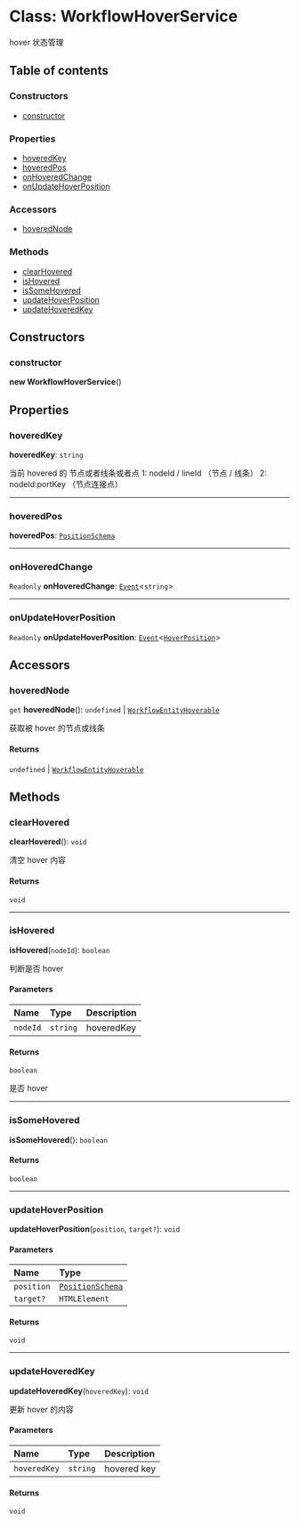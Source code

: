 # Class: WorkflowHoverService

hover 状态管理

## Table of contents

### Constructors

* [constructor](/en/auto-docs/free-layout-editor/classes/WorkflowHoverService.md#constructor)

### Properties

* [hoveredKey](/en/auto-docs/free-layout-editor/classes/WorkflowHoverService.md#hoveredkey)
* [hoveredPos](/en/auto-docs/free-layout-editor/classes/WorkflowHoverService.md#hoveredpos)
* [onHoveredChange](/en/auto-docs/free-layout-editor/classes/WorkflowHoverService.md#onhoveredchange)
* [onUpdateHoverPosition](/en/auto-docs/free-layout-editor/classes/WorkflowHoverService.md#onupdatehoverposition)

### Accessors

* [hoveredNode](/en/auto-docs/free-layout-editor/classes/WorkflowHoverService.md#hoverednode)

### Methods

* [clearHovered](/en/auto-docs/free-layout-editor/classes/WorkflowHoverService.md#clearhovered)
* [isHovered](/en/auto-docs/free-layout-editor/classes/WorkflowHoverService.md#ishovered)
* [isSomeHovered](/en/auto-docs/free-layout-editor/classes/WorkflowHoverService.md#issomehovered)
* [updateHoverPosition](/en/auto-docs/free-layout-editor/classes/WorkflowHoverService.md#updatehoverposition)
* [updateHoveredKey](/en/auto-docs/free-layout-editor/classes/WorkflowHoverService.md#updatehoveredkey)

## Constructors

### constructor

**new WorkflowHoverService**()

## Properties

### hoveredKey

**hoveredKey**: `string`

当前 hovered 的 节点或者线条或者点
1: nodeId / lineId  （节点 / 线条）
2: nodeId:portKey  （节点连接点）

***

### hoveredPos

**hoveredPos**: [`PositionSchema`](/en/auto-docs/free-layout-editor/interfaces/PositionSchema.md)

***

### onHoveredChange

`Readonly` **onHoveredChange**: [`Event`](/en/auto-docs/free-layout-editor/interfaces/Event-1.md)<`string`>

***

### onUpdateHoverPosition

`Readonly` **onUpdateHoverPosition**: [`Event`](/en/auto-docs/free-layout-editor/interfaces/Event-1.md)<[`HoverPosition`](/en/auto-docs/free-layout-editor/interfaces/HoverPosition.md)>

## Accessors

### hoveredNode

`get` **hoveredNode**(): `undefined` | [`WorkflowEntityHoverable`](/en/auto-docs/free-layout-editor/types/WorkflowEntityHoverable.md)

获取被 hover 的节点或线条

#### Returns

`undefined` | [`WorkflowEntityHoverable`](/en/auto-docs/free-layout-editor/types/WorkflowEntityHoverable.md)

## Methods

### clearHovered

**clearHovered**(): `void`

清空 hover 内容

#### Returns

`void`

***

### isHovered

**isHovered**(`nodeId`): `boolean`

判断是否 hover

#### Parameters

| Name | Type | Description |
| :------ | :------ | :------ |
| `nodeId` | `string` | hoveredKey |

#### Returns

`boolean`

是否 hover

***

### isSomeHovered

**isSomeHovered**(): `boolean`

#### Returns

`boolean`

***

### updateHoverPosition

**updateHoverPosition**(`position`, `target?`): `void`

#### Parameters

| Name | Type |
| :------ | :------ |
| `position` | [`PositionSchema`](/en/auto-docs/free-layout-editor/interfaces/PositionSchema.md) |
| `target?` | `HTMLElement` |

#### Returns

`void`

***

### updateHoveredKey

**updateHoveredKey**(`hoveredKey`): `void`

更新 hover 的内容

#### Parameters

| Name | Type | Description |
| :------ | :------ | :------ |
| `hoveredKey` | `string` | hovered key |

#### Returns

`void`
